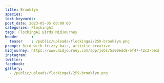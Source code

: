 ```yaml
---
title: Brooklyn
species: 
text-keywords: 
post_date: 2023-05-05 00:00:00
categories: FlockingAI
tags: FlockingAI Birds MidJourney 
header      :
  teaser    : /public/uploads/flockingai/259-brooklyn.png
prompt: Bird with frizzy hair, artistic creative
midjourney: https://www.midjourney.com/app/jobs/5a00edc8-ef47-42c3-be1b-2cceb4acbfdc
instagram: 
twitter: 
facebook: 
gallery: 
  - /public/uploads/flockingai/259-brooklyn.png
---
```


